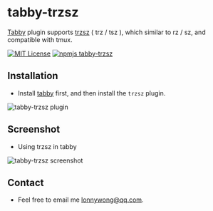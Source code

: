 # tabby-trzsz

[Tabby](https://tabby.sh/) plugin supports [trzsz](https://trzsz.github.io/) ( trz / tsz ), which similar to rz / sz, and compatible with tmux.

[![MIT License](https://img.shields.io/badge/license-MIT-green.svg?style=flat)](https://choosealicense.com/licenses/mit/)
[![npmjs tabby-trzsz](https://img.shields.io/npm/v/tabby-trzsz.svg?style=flat)](https://www.npmjs.com/package/tabby-trzsz)

## Installation

* Install [tabby](https://tabby.sh/) first, and then install the `trzsz` plugin.

![tabby-trzsz plugin](https://trzsz.github.io/images/tabby_trzsz.png)


## Screenshot

* Using trzsz in tabby

![tabby-trzsz screenshot](https://trzsz.github.io/images/tabby_trzsz.gif)


## Contact

* Feel free to email me <lonnywong@qq.com>.
